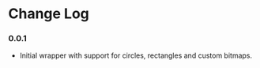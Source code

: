 # Change Log

### 0.0.1

- Initial wrapper with support for circles, rectangles and custom bitmaps.
